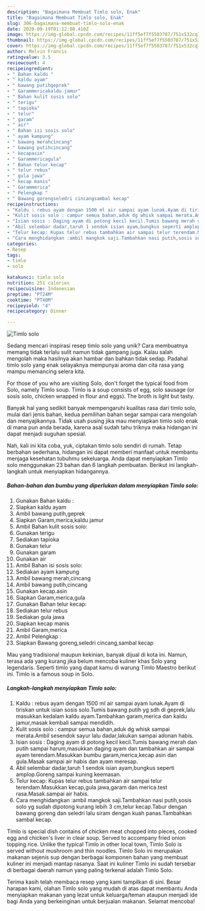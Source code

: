 ```yaml
---
description: "Bagaimana Membuat Timlo solo, Enak"
title: "Bagaimana Membuat Timlo solo, Enak"
slug: 306-bagaimana-membuat-timlo-solo-enak
date: 2020-09-19T01:12:08.410Z
image: https://img-global.cpcdn.com/recipes/11ff5ef7f5503787/751x532cq70/timlo-solo-foto-resep-utama.jpg
thumbnail: https://img-global.cpcdn.com/recipes/11ff5ef7f5503787/751x532cq70/timlo-solo-foto-resep-utama.jpg
cover: https://img-global.cpcdn.com/recipes/11ff5ef7f5503787/751x532cq70/timlo-solo-foto-resep-utama.jpg
author: Melvin Francis
ratingvalue: 3.5
reviewcount: 4
recipeingredient:
- " Bahan kaldu "
- " kaldu ayam"
- " bawang putihgeprek"
- " Garammericakaldu jamur"
- " Bahan kulit sosis solo"
- " terigu"
- " tapioka"
- " telur"
- " garam"
- " air"
- " Bahan isi sosis solo"
- " ayam kampung"
- " bawang merahcincang"
- " bawang putihcincang"
- " kecapasin"
- " Garammericagula"
- " Bahan telur kecap"
- " telur rebus"
- " gula jawa"
- " kecap manis"
- " Garammerica"
- " Pelengkap "
- " Bawang gorengseledri cincangsambal kecap"
recipeinstructions:
- "Kaldu : rebus ayam dengan 1500 ml air sampai ayam lunak.Ayam di tiriskan untuk isian sosis solo.Tumis bawang putih yg sdh di geprek,lalu masukkan kedalam kaldu ayam.Tambahkan garam,merica dan kaldu jamur,masak kembali sampai mendidih."
- "Kulit sosis solo : campur semua bahan,aduk dg whisk sampai merata.Ambil sesendok sayur lalu dadar,lakukan sampai adonan habis."
- "Isian sosis : Daging ayam di potong kecil kecil.Tumis bawang merah dan putih sampai harum,masukkan daging ayam dan tambahkan air sampai ayam terendam.Masukkan bumbu garam,merica,kecap asin dan gula.Masak sampai air habis dan ayam meresap."
- "Abil selembar dadar,taruh 1 sendok isian ayam,bungkus seperti amplop.Goreng sampai kuning keemasan."
- "Telur kecap: Kupas telur rebus tambahkan air sampai telur terendam.Masukkan kecap,gula jawa,garam dan merica.test rasa.Masak.sampai air habis."
- "Cara menghidangkan :ambil mangkok saji.Tambahkan nasi putih,sosis solo yg sudah dipotong kurang lebih 3 cm,telur kecap.Tabur dengan bawang goreng dan seledri lalu siram dengan kuah panas.Tambahkan sambal kecap."
categories:
- Resep
tags:
- timlo
- solo

katakunci: timlo solo 
nutrition: 251 calories
recipecuisine: Indonesian
preptime: "PT24M"
cooktime: "PT40M"
recipeyield: "4"
recipecategory: Dinner

---
```



![Timlo solo](https://img-global.cpcdn.com/recipes/11ff5ef7f5503787/751x532cq70/timlo-solo-foto-resep-utama.jpg)

Sedang mencari inspirasi resep timlo solo yang unik? Cara membuatnya memang tidak terlalu sulit namun tidak gampang juga. Kalau salah mengolah maka hasilnya akan hambar dan bahkan tidak sedap. Padahal timlo solo yang enak selayaknya mempunyai aroma dan cita rasa yang mampu memancing selera kita.

For those of you who are visiting Solo, don&#39;t forget the typical food from Solo, namely Timlo soup. Timlo is a soup consists of egg, solo sausage (or sosis solo, chicken wrapped in flour and eggs). The broth is light but tasty.

Banyak hal yang sedikit banyak mempengaruhi kualitas rasa dari timlo solo, mulai dari jenis bahan, kedua pemilihan bahan segar sampai cara mengolah dan menyajikannya. Tidak usah pusing jika mau menyiapkan timlo solo enak di mana pun anda berada, karena asal sudah tahu triknya maka hidangan ini dapat menjadi suguhan spesial.


Nah, kali ini kita coba, yuk, ciptakan timlo solo sendiri di rumah. Tetap berbahan sederhana, hidangan ini dapat memberi manfaat untuk membantu menjaga kesehatan tubuhmu sekeluarga. Anda dapat menyiapkan Timlo solo menggunakan 23 bahan dan 6 langkah pembuatan. Berikut ini langkah-langkah untuk menyiapkan hidangannya.

<!--inarticleads1-->

##### Bahan-bahan dan bumbu yang diperlukan dalam menyiapkan Timlo solo:

1. Gunakan  Bahan kaldu :
1. Siapkan  kaldu ayam
1. Ambil  bawang putih,geprek
1. Siapkan  Garam,merica,kaldu jamur
1. Ambil  Bahan kulit sosis solo:
1. Gunakan  terigu
1. Sediakan  tapioka
1. Gunakan  telur
1. Gunakan  garam
1. Gunakan  air
1. Ambil  Bahan isi sosis solo:
1. Sediakan  ayam kampung
1. Ambil  bawang merah,cincang
1. Ambil  bawang putih,cincang
1. Gunakan  kecap.asin
1. Siapkan  Garam,merica,gula
1. Gunakan  Bahan telur kecap:
1. Sediakan  telur rebus
1. Sediakan  gula jawa
1. Siapkan  kecap manis
1. Ambil  Garam,merica
1. Ambil  Pelengkap :
1. Siapkan  Bawang goreng,seledri cincang,sambal kecap


Mau yang tradisional maupun kekinian, banyak dijual di kota ini. Namun, terasa ada yang kurang jika belum mencoba kuliner khas Solo yang legendaris. Seperti timlo yang dapat kamu di warung Timlo Maestro berikut ini. Timlo is a famous soup in Solo. 

<!--inarticleads2-->

##### Langkah-langkah menyiapkan Timlo solo:

1. Kaldu : rebus ayam dengan 1500 ml air sampai ayam lunak.Ayam di tiriskan untuk isian sosis solo.Tumis bawang putih yg sdh di geprek,lalu masukkan kedalam kaldu ayam.Tambahkan garam,merica dan kaldu jamur,masak kembali sampai mendidih.
1. Kulit sosis solo : campur semua bahan,aduk dg whisk sampai merata.Ambil sesendok sayur lalu dadar,lakukan sampai adonan habis.
1. Isian sosis : Daging ayam di potong kecil kecil.Tumis bawang merah dan putih sampai harum,masukkan daging ayam dan tambahkan air sampai ayam terendam.Masukkan bumbu garam,merica,kecap asin dan gula.Masak sampai air habis dan ayam meresap.
1. Abil selembar dadar,taruh 1 sendok isian ayam,bungkus seperti amplop.Goreng sampai kuning keemasan.
1. Telur kecap: Kupas telur rebus tambahkan air sampai telur terendam.Masukkan kecap,gula jawa,garam dan merica.test rasa.Masak.sampai air habis.
1. Cara menghidangkan :ambil mangkok saji.Tambahkan nasi putih,sosis solo yg sudah dipotong kurang lebih 3 cm,telur kecap.Tabur dengan bawang goreng dan seledri lalu siram dengan kuah panas.Tambahkan sambal kecap.


Timlo is special dish contains of chicken meat chopped into pieces, cooked egg and chicken&#39;s liver in clear soup. Served to accompany fried onion topping rice. Unlike the typical Timlo in other local town, Timlo Solo is served without mushroom and thin noodles. Timlo Solo ini merupakan makanan sejenis sup dengan berbagai komponen bahan yang membuat kuliner ini menjadi mantap rasanya. Saat ini kuliner Timlo ini sudah tersebar di berbagai daerah namun yang paling terkenal adalah Timlo Solo. 

Terima kasih telah membaca resep yang kami tampilkan di sini. Besar harapan kami, olahan Timlo solo yang mudah di atas dapat membantu Anda menyiapkan makanan yang lezat untuk keluarga/teman ataupun menjadi ide bagi Anda yang berkeinginan untuk berjualan makanan. Selamat mencoba!
